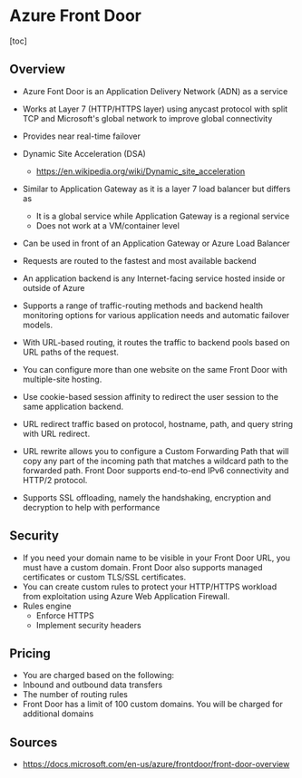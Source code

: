 # Azure Front Door

[toc]

## Overview

- Azure Font Door is an Application Delivery Network (ADN) as a service
- Works at Layer 7 (HTTP/HTTPS layer) using anycast protocol  with split TCP and Microsoft's global network to improve global  connectivity
- Provides near real-time failover
- Dynamic Site Acceleration (DSA)
  - https://en.wikipedia.org/wiki/Dynamic_site_acceleration
- Similar to Application Gateway as it is a layer 7 load balancer but differs as
  -  It is a global service while Application Gateway is a regional service
  - Does not work at a VM/container level
- Can be used in front of an Application Gateway or Azure Load Balancer
- Requests are routed to the fastest and most available backend
- An application backend is any Internet-facing service hosted inside or outside of Azure
- Supports a range of traffic-routing methods and backend health monitoring options for various application needs and automatic failover models.

- With URL-based routing, it routes the traffic to backend pools based on URL paths of the request.
- You can configure more than one website on the same Front Door with multiple-site hosting.
- Use cookie-based session affinity to redirect the user session to the same application backend.
- URL redirect traffic based on protocol, hostname, path, and query string with URL redirect.
- URL rewrite allows you to configure a Custom Forwarding Path that will copy any part of the incoming path that matches a wildcard path to the forwarded path.
  Front Door supports end-to-end IPv6 connectivity and HTTP/2 protocol.
- Supports SSL offloading, namely the handshaking, encryption and decryption to help with performance



## Security

- If you need your domain name to be visible in your Front Door URL, you must have a custom domain. Front Door also supports managed certificates or custom TLS/SSL certificates.
- You can create custom rules to protect your HTTP/HTTPS workload from exploitation using Azure Web Application Firewall.
- Rules engine
  - Enforce HTTPS
  - Implement security headers



## Pricing

- You are charged based on the following:
 - Inbound and outbound data transfers
 - The number of routing rules
- Front Door has a limit of 100 custom domains. You will be charged for additional domains



## Sources

- https://docs.microsoft.com/en-us/azure/frontdoor/front-door-overview
